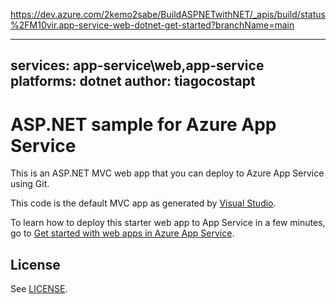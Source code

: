 https://dev.azure.com/2kemo2sabe/BuildASPNETwithNET/_apis/build/status%2FM10vir.app-service-web-dotnet-get-started?branchName=main

---
services: app-service\web,app-service
platforms: dotnet
author: tiagocostapt
---

# ASP.NET sample for Azure App Service

This is an ASP.NET MVC web app that you can deploy to Azure App Service using Git. 

This code is the default MVC app as generated by 
[Visual Studio](https://www.visualstudio.com/products/visual-studio-community-vs).

To learn how to deploy this starter web app to App Service in a few minutes, go to 
[Get started with web apps in Azure App Service](https://azure.microsoft.com/en-us/documentation/articles/app-service-web-get-started/). 

## License

See [LICENSE](LICENSE).
